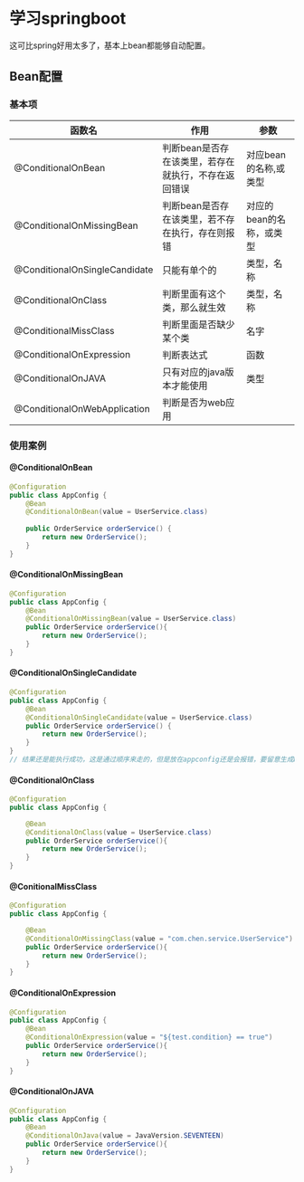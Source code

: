 # 学习springboot
这可比spring好用太多了，基本上bean都能够自动配置。
## Bean配置
### 基本项
| 函数名                       | 作用                           | 参数 |
|---------------------------|------------------------------|--|
| @ConditionalOnBean | 判断bean是否存在该类里，若存在就执行，不存在返回错误 | 对应bean的名称,或类型 |
| @ConditionalOnMissingBean | 判断bean是否存在该类里，若不存在执行，存在则报错 | 对应的bean的名称，或类型 |
| @ConditionalOnSingleCandidate | 只能有单个的 | 类型，名称 |
| @ConditionalOnClass | 判断里面有这个类，那么就生效 | 类型，名称 |
| @ConditionalMissClass | 判断里面是否缺少某个类 | 名字 |
| @ConditionalOnExpression | 判断表达式 | 函数 |
| @ConditionalOnJAVA | 只有对应的java版本才能使用 | 类型 |
| @ConditionalOnWebApplication | 判断是否为web应用 |  |
### 使用案例

#### @ConditionalOnBean

```java
@Configuration
public class AppConfig {
    @Bean
    @ConditionalOnBean(value = UserService.class)
    
    public OrderService orderService() {
        return new OrderService();
    }
}
```

#### @ConditionalOnMissingBean

```java
@Configuration
public class AppConfig {
    @Bean
    @ConditionalOnMissingBean(value = UserService.class)
    public OrderService orderService(){
        return new OrderService();
    }
}
```

#### @ConditionalOnSingleCandidate

```java
@Configuration
public class AppConfig {
    @Bean
    @ConditionalOnSingleCandidate(value = UserService.class)
    public OrderService orderService() {
        return new OrderService();
    }
}
// 结果还是能执行成功，这是通过顺序来走的，但是放在appconfig还是会报错，要留意生成bean的顺序
```

#### @ConditionalOnClass

```java
@Configuration
public class AppConfig {

    @Bean
    @ConditionalOnClass(value = UserService.class)
    public OrderService orderService(){
        return new OrderService();
    }
}
```

#### @ConitionalMissClass

```java
@Configuration
public class AppConfig {

    @Bean
    @ConditionalOnMissingClass(value = "com.chen.service.UserService")
    public OrderService orderService(){
        return new OrderService();
    }
}
```

#### @ConditionalOnExpression

```java
@Configuration
public class AppConfig {
    @Bean
    @ConditionalOnExpression(value = "${test.condition} == true")
    public OrderService orderService(){
        return new OrderService();
    }
}
```

#### @ConditionalOnJAVA

```java
@Configuration
public class AppConfig {
    @Bean
    @ConditionalOnJava(value = JavaVersion.SEVENTEEN)
    public OrderService orderService(){
        return new OrderService();
    }
}
```

